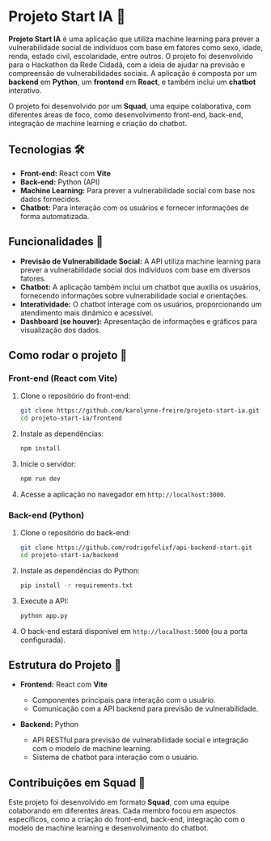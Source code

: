 # Projeto Start IA 🤖

**Projeto Start IA** é uma aplicação que utiliza machine learning para prever a vulnerabilidade social de indivíduos com base em fatores como sexo, idade, renda, estado civil, escolaridade, entre outros. O projeto foi desenvolvido para o Hackathon da Rede Cidadã, com a ideia de ajudar na previsão e compreensão de vulnerabilidades sociais. A aplicação é composta por um **backend** em **Python**, um **frontend** em **React**, e também inclui um **chatbot** interativo.

O projeto foi desenvolvido por um **Squad**, uma equipe colaborativa, com diferentes áreas de foco, como desenvolvimento front-end, back-end, integração de machine learning e criação do chatbot.

## Tecnologias 🛠️

- **Front-end:** React com **Vite**
- **Back-end:** Python (API)
- **Machine Learning:** Para prever a vulnerabilidade social com base nos dados fornecidos.
- **Chatbot:** Para interação com os usuários e fornecer informações de forma automatizada.

## Funcionalidades 🎯

- **Previsão de Vulnerabilidade Social:** A API utiliza machine learning para prever a vulnerabilidade social dos indivíduos com base em diversos fatores.
- **Chatbot:** A aplicação também inclui um chatbot que auxilia os usuários, fornecendo informações sobre vulnerabilidade social e orientações.
- **Interatividade:** O chatbot interage com os usuários, proporcionando um atendimento mais dinâmico e acessível.
- **Dashboard (se houver):** Apresentação de informações e gráficos para visualização dos dados.

## Como rodar o projeto 🚀

### Front-end (React com Vite)

1. Clone o repositório do front-end:
   ```bash
   git clone https://github.com/karolynne-freire/projeto-start-ia.git
   cd projeto-start-ia/frontend
   ```

2. Instale as dependências:
   ```bash
   npm install
   ```

3. Inicie o servidor:
   ```bash
   npm run dev
   ```

4. Acesse a aplicação no navegador em `http://localhost:3000`.

### Back-end (Python)

1. Clone o repositório do back-end:
   ```bash
   git clone https://github.com/rodrigofelixf/api-backend-start.git
   cd projeto-start-ia/backend
   ```

2. Instale as dependências do Python:
   ```bash
   pip install -r requirements.txt
   ```

3. Execute a API:
   ```bash
   python app.py
   ```

4. O back-end estará disponível em `http://localhost:5000` (ou a porta configurada).

## Estrutura do Projeto 📁

- **Frontend:** React com **Vite**
  - Componentes principais para interação com o usuário.
  - Comunicação com a API backend para previsão de vulnerabilidade.
  
- **Backend:** Python
  - API RESTful para previsão de vulnerabilidade social e integração com o modelo de machine learning.
  - Sistema de chatbot para interação com o usuário.

## Contribuições em Squad 🤝

Este projeto foi desenvolvido em formato **Squad**, com uma equipe colaborando em diferentes áreas. Cada membro focou em aspectos específicos, como a criação do front-end, back-end, integração com o modelo de machine learning e desenvolvimento do chatbot.



